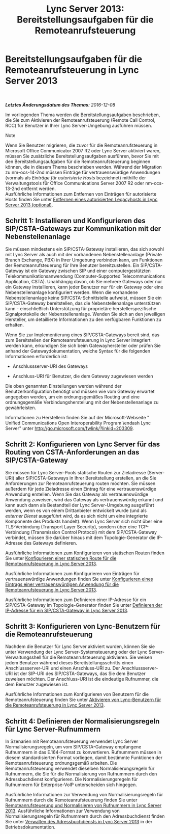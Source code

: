 ﻿---
title: 'Lync Server 2013: Bereitstellungsaufgaben für die Remoteanrufsteuerung'
TOCTitle: Bereitstellungsaufgaben für die Remoteanrufsteuerung
ms:assetid: 20218871-4f27-4611-9b7e-c0ca55908284
ms:mtpsurl: https://technet.microsoft.com/de-de/library/Gg558624(v=OCS.15)
ms:contentKeyID: 49293392
ms.date: 12/10/2016
mtps_version: v=OCS.15
ms.translationtype: HT
---

# Bereitstellungsaufgaben für die Remoteanrufsteuerung in Lync Server 2013

 

_**Letztes Änderungsdatum des Themas:** 2016-12-08_

Im vorliegenden Thema werden die Bereitstellungsaufgaben beschrieben, die Sie zum Aktivieren der Remoteanrufsteuerung (Remote Call Control, RCC) für Benutzer in Ihrer Lync Server-Umgebung ausführen müssen.


> [!NOTE]
> Wenn Sie Benutzer migrieren, die zuvor für die Remoteanrufsteuerung in Microsoft Office Communicator 2007 R2 oder Lync Server aktiviert waren, müssen Sie zusätzliche Bereitstellungsaufgaben ausführen, bevor Sie mit den Bereitstellungsaufgaben für die Remoteanrufsteuerung beginnen können, die in diesem Thema beschrieben werden. Während der Migration zu nm-ocs-14-2nd müssen Einträge für vertrauenswürdige Anwendungen (vormals als <EM>Einträge für autorisierte Hosts</EM> bezeichnet) mithilfe der Verwaltungstools für Office Communications Server 2007 R2 oder nm-ocs-13-2nd entfernt werden.<BR>Ausführliche Informationen zum Entfernen von Einträgen für autorisierte Hosts finden Sie unter <A href="lync-server-2013-remove-a-legacy-authorized-host-optional.md">Entfernen eines autorisierten Legacyhosts in Lync Server 2013 (optional)</A>.



## Schritt 1: Installieren und Konfigurieren des SIP/CSTA-Gateways zur Kommunikation mit der Nebenstellenanlage

Sie müssen mindestens ein SIP/CSTA-Gateway installieren, das sich sowohl mit Lync Server als auch mit der vorhandenen Nebenstellenanlage (Private Branch Exchange, PBX) in Ihrer Umgebung verbinden kann, um Funktionen der Remoteanrufsteuerung für Ihre Benutzer bereitzustellen. Ein SIP/CSTA-Gateway ist ein Gateway zwischen SIP und einer computergestützten Telekommunikationsanwendung (Computer-Supported Telecommunications Application, CSTA). Unabhängig davon, ob Sie mehrere Gateways oder nur ein Gateway installieren, kann jeder Benutzer nur für ein Gateway oder eine Nebenstellenanlage konfiguriert werden. Wenn die vorhandene Nebenstellenanlage keine SIP/CSTA-Schnittstelle aufweist, müssen Sie ein SIP/CSTA-Gateway bereitstellen, das die Nebenstellenanlage unterstützen kann - einschließlich Unterstützung für proprietäre herstellerspezifische Signalprotokolle der Nebenstellenanlage. Wenden Sie sich an den jeweiligen Hersteller, um detaillierte Informationen zu den verfügbaren Funktionen zu erhalten.

Wenn Sie zur Implementierung eines SIP/CSTA-Gateways bereit sind, das zum Bereitstellen der Remoteanrufsteuerung in Lync Server integriert werden kann, erkundigen Sie sich beim Gatewayhersteller oder prüfen Sie anhand der Gatewaydokumentation, welche Syntax für die folgenden Informationen erforderlich ist:

  - Anschlussserver-URI des Gateways

  - Anschluss-URI für Benutzer, die dem Gateway zugewiesen werden

Die oben genannten Einstellungen werden während der Benutzerkonfiguration benötigt und müssen wie vom Gateway erwartet angegeben werden, um ein ordnungsgemäßes Routing und eine ordnungsgemäße Verbindungsherstellung mit der Nebenstellenanlage zu gewährleisten.

Informationen zu Herstellern finden Sie auf der Microsoft-Webseite " Unified Communications Open Interoperability Program \\endash Lync Server" unter <http://go.microsoft.com/fwlink/?linkid=203309>.

## Schritt 2: Konfigurieren von Lync Server für das Routing von CSTA-Anforderungen an das SIP/CSTA-Gateway

Sie müssen für Lync Server-Pools statische Routen zur Zieladresse (Server-URI) aller SIP/CSTA-Gateways in Ihrer Bereitstellung erstellen, an die Sie Anforderungen zur Remoteanrufsteuerung routen möchten. Sie müssen außerdem für jede Zieladresse einen Eintrag für eine vertrauenswürdige Anwendung erstellen. Wenn Sie das Gateway als vertrauenswürdige Anwendung zuweisen, wird das Gateway als vertrauenswürdig erkannt und kann auch dann als Bestandteil der Lync Server-Umgebung ausgeführt werden, wenn es von einem Drittanbieter entwickelt wurde (und als *externer Dienst* ausgeführt wird, da es sich nicht um eine integrierte Komponente des Produkts handelt). Wenn Lync Server sich nicht über eine TLS-Verbindung (Transport Layer Security), sondern über eine TCP-Verbindung (Transmission Control Protocol) mit dem SIP/CSTA-Gateway verbindet, müssen Sie darüber hinaus mit dem Topologie-Generator die IP-Adresse des Gateways definieren.

Ausführliche Informationen zum Konfigurieren von statischen Routen finden Sie unter [Konfigurieren einer statischen Route für die Remoteanrufsteuerung in Lync Server 2013](lync-server-2013-configure-a-static-route-for-remote-call-control.md).

Ausführliche Informationen zum Konfigurieren von Einträgen für vertrauenswürdige Anwendungen finden Sie unter [Konfigurieren eines Eintrags einer vertrauenswürdigen Anwendung für die Remoteanrufsteuerung in Lync Server 2013](lync-server-2013-configure-a-trusted-application-entry-for-remote-call-control.md).

Ausführliche Informationen zum Definieren einer IP-Adresse für ein SIP/CSTA-Gateway im Topologie-Generator finden Sie unter [Definieren der IP-Adresse für ein SIP/CSTA-Gateway in Lync Server 2013](lync-server-2013-define-a-sip-csta-gateway-ip-address.md).

## Schritt 3: Konfigurieren von Lync-Benutzern für die Remoteanrufsteuerung

Nachdem die Benutzer für Lync Server aktiviert wurden, können Sie sie unter Verwendung der Lync Server-Systemsteuerung oder der Lync Server-Verwaltungsshell für die Remoteanrufsteuerung aktivieren. Sie weisen jedem Benutzer während dieses Bereitstellungsschritts einen Anschlussserver-URI und einen Anschluss-URI zu. Der Anschlussserver-URI ist der SIP-URI des SIP/CSTA-Gateways, das Sie dem Benutzer zuweisen möchten. Der Anschluss-URI ist die eindeutige Rufnummer, die dem Benutzer zugewiesen ist.

Ausführliche Informationen zum Konfigurieren von Benutzern für die Remoteanrufsteuerung finden Sie unter [Aktivieren von Lync-Benutzern für die Remoteanrufsteuerung in Lync Server 2013](lync-server-2013-enable-lync-users-for-remote-call-control.md).

## Schritt 4: Definieren der Normalisierungsregeln für Lync Server-Rufnummern

In Szenarien mit Remoteanrufsteuerung verwendet Lync Server Normalisierungsregeln, um vom SIP/CSTA-Gateway empfangene Rufnummern in das E.164-Format zu konvertieren. Rufnummern müssen in diesem standardisierten Format vorliegen, damit bestimmte Funktionen der Remoteanrufsteuerung ordnungsgemäß arbeiten. Die Remoteanrufsteuerung verwendet dieselben Normalisierungsregeln für Rufnummern, die Sie für die Normalisierung von Rufnummern durch den Adressbuchdienst konfigurieren. Die Normalisierungsregeln für Rufnummern für Enterprise-VoIP unterscheiden sich hingegen.

Ausführliche Informationen zur Verwendung von Normalisierungsregeln für Rufnummern durch die Remoteanrufsteuerung finden Sie unter [Remoteanrufsteuerung und Normalisieren von Rufnummern in Lync Server 2013](lync-server-2013-remote-call-control-and-phone-number-normalization.md). Ausführliche Informationen zur Verwendung von Normalisierungsregeln für Rufnummern durch den Adressbuchdienst finden Sie unter [Verwalten des Adressbuchdiensts in Lync Server 2013](lync-server-2013-administering-the-address-book-service.md) in der Betriebsdokumentation.

